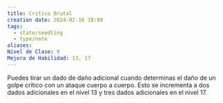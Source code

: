 ```yaml
---
title: Critico Brutal
creation date: 2024-02-16 18:09
tags:
  - state/seedling
  - type/note
aliases: 
Nivel de Clase: 9
Mejora de Habilidad: 13, 17
---
```

Puedes tirar un dado de daño adicional cuando determinas el daño de un golpe crítico con un ataque cuerpo a cuerpo. Esto se incrementa a dos dados adicionales en el nivel 13 y tres dados adicionales en el nivel 17.
